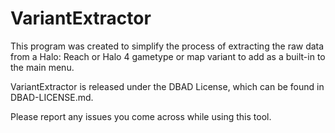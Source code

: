 # VariantExtractor #

This program was created to simplify the process of extracting the raw data from a Halo: Reach or Halo 4 gametype or map variant to add as a built-in to the main menu.

VariantExtractor is released under the DBAD License, which can be found in DBAD-LICENSE.md.

Please report any issues you come across while using this tool.